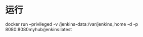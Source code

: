 # 运行
docker run –privileged -v /jenkins-data:/var/jenkins_home -d -p 8080:8080myhub/jenkins:latest 
